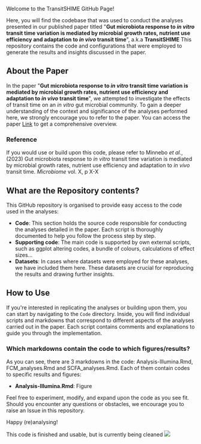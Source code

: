 Welcome to the TransitSHIME GitHub Page!

Here, you will find the codebase that was used to conduct the analyses presented in our published paper titled "<b>Gut microbiota response to <i>in vitro</i> transit time variation is mediated by microbial growth rates, nutrient use efficiency and adaptation to <i>in vivo</i> transit time</b>", a.k.a <b>TransitSHIME</b> This repository contains the code and configurations that were employed to generate the results and insights discussed in the paper.

## About the Paper

In the paper "<b>Gut microbiota response to <i>in vitro</i> transit time variation is mediated by microbial growth rates, nutrient use efficiency and adaptation to <i>in vivo</i> transit time</b>", we attempted to investigate the effects of transit time on an <i>in vitro</i> gut microbial community. To gain a deeper understanding of the context and significance of the analyses performed here, we strongly encourage you to refer to the paper. You can access the paper [Link](URL) to get a comprehensive overview.

### Reference

If you would use or build upon this code, please refer to Minnebo <i> et al.</i>, (2023) Gut microbiota response to <i>in vitro</i> transit time variation is mediated by microbial growth rates, nutrient use efficiency and adaptation to <i>in vivo</i> transit time</b>. <i>Microbiome</i> vol. X, p X-X

## What are the Repository contents?

This GitHub repository is organised to provide easy access to the code used in the analyses:

- **Code**: This section holds the source code responsible for conducting the analyses detailed in the paper. Each script is thoroughly documented to help you follow the process step by step.
- **Supporting code**: The main code is supported by own external scripts, such as ggplot altering codes, a bundle of colours, calculations of effect sizes...
- **Datasets**: In cases where datasets were employed for these analyses, we have included them here. These datasets are crucial for reproducing the results and drawing further insights.

## How to Use

If you're interested in replicating the analyses or building upon them, you can start by navigating to the `Code` directory. Inside, you will find individual scripts and markdowns that correspond to different aspects of the analyses carried out in the paper. Each script contains comments and explanations to guide you through the implementation.

### Which markdowns contain the code to which figures/results?

As you can see, there are 3 markdowns in the code: Analysis-Illumina.Rmd, FCM_analyses.Rmd and SCFA_analyses.Rmd. Each of them contain codes to specific results and figures:
* <b>Analysis-Illumina.Rmd</b>: Figure 



Feel free to experiment, modify, and expand upon the code as you see fit. Should you encounter any questions or obstacles, we encourage you to raise an Issue in this repository. 



Happy (re)analysing!





This code is finished and usable, but is currently being cleaned
![](https://external-content.duckduckgo.com/iu/?u=http%3A%2F%2Fwww.mobygames.com%2Fimages%2Fshots%2Fl%2F292311-bob-the-builder-bob-builds-a-park-windows-screenshot-here.png&f=1&nofb=1&ipt=857c44ff17dcca40690a9a897199618bc68cdca395d59125c128114d2601ff05&ipo=images)
